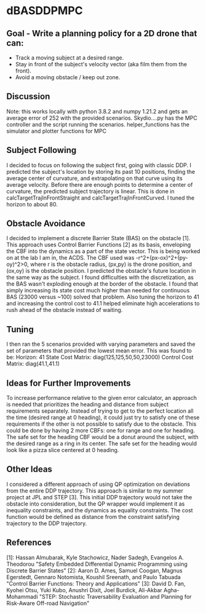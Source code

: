 # dBASDDPMPC


## Goal - Write a planning policy for a 2D drone that can:

* Track a moving subject at a desired range.
* Stay in front of the subject's velocity vector (aka film them from the front).
* Avoid a moving obstacle / keep out zone.

## Discussion
Note: this works locally with python 3.8.2 and numpy 1.21.2 and gets an average error of 252 with the provided scenarios. 
Skydio….py has the MPC controller and the script running the scenarios. 
helper_functions has the simulator and plotter functions for MPC
## Subject Following 
I decided to focus on following the subject first, going with classic DDP. I predicted the subject's location by storing its past 10 positions, finding the average center of curvature, and extrapolating on that curve using its average velocity. Before there are enough points to determine a center of curvature, the predicted subject trajectory is linear. This is done in calcTargetTrajInFrontStraight and calcTargetTrajInFrontCurved. I tuned the horizon to about 80.
## Obstacle Avoidance 
I decided to implement a discrete Barrier State (BAS) on the obstacle [1]. This approach uses Control Barrier Functions [2] as its basis, enveloping the CBF into the dynamics as a part of the state vector. This is being worked on at the lab I am in, the ACDS. The CBF used was -r^2+(px-ox)^2+(py-oy)^2>0, where r is the obstacle radius, (px,py) is the drone position, and (ox,oy) is the obstacle position. I predicted the obstacle's future location in the same way as the subject. I found difficulties with the discretization, as the BAS wasn't exploding enough at the border of the obstacle. I found that simply increasing its state cost much higher than needed for continuous BAS (23000 versus ~100) solved that problem. Also tuning the horizon to 41 and increasing the control cost to 41.1 helped eliminate high accelerations to rush ahead of the obstacle instead of waiting.
## Tuning 
I then ran the 5 scenarios provided with varying parameters and saved the set of parameters that provided the lowest mean error. This was found to be:
Horizon: 41
State Cost Matrix: diag(125,125,50,50,23000)
Control Cost Matrix: diag(41.1,41.1)
## Ideas for Further Improvements
To increase performance relative to the given error calculator, an approach is needed that prioritizes the heading and distance from subject requirements separately. Instead of trying to get to the perfect location all the time (desired range at 0 heading), it could just try to satisfy one of these requirements if the other is not possible to satisfy due to the obstacle. This could be done by having 2 more CBFs: one for range and one for heading. The safe set for the heading CBF would be a donut around the subject, with the desired range as a ring in its center. The safe set for the heading would look like a pizza slice centered at 0 heading.
## Other Ideas
I considered a different approach of using QP optimization on deviations from the entire DDP trajectory. This approach is similar to my summer project at JPL and STEP [3]. This initial DDP trajectory would not take the obstacle into consideration, but the QP wrapper would implement it as inequality constraints, and the dynamics as equality constraints. The cost function would be defined as distance from the constraint satisfying trajectory to the DDP trajectory.
## References
[1]: Hassan Almubarak, Kyle Stachowicz, Nader Sadegh, Evangelos A. Theodorou "Safety Embedded Differential Dynamic Programming using Discrete Barrier States" 
[2]: Aaron D. Ames, Samuel Coogan, Magnus Egerstedt, Gennaro Notomista, Koushil Sreenath, and Paulo Tabuada "Control Barrier Functions: Theory and Applications" [3]: David D. Fan, Kyohei Otsu, Yuki Kubo, Anushri Dixit, Joel Burdick, Ali-Akbar Agha-Mohammadi "STEP: Stochastic Traversability Evaluation and Planning for Risk-Aware Off-road Navigation"
